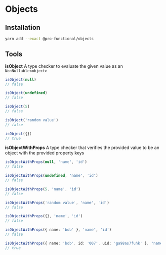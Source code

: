 # Objects

## Installation

```sh
yarn add --exact @pro-functional/objects
```

## Tools

**isObject** A type checker to evaluate the given value as an
`NonNullable<object>`

```ts
isObject(null)
// false

isObject(undefined)
// false

isObject(5)
// false

isObject('random value')
// false

isObject({})
// true
```

**isObjectWithProps** A type checker that verifies the provided value to be an
object with the provided property keys

```ts
isObjectWithProps(null, 'name', 'id')
// false

isObjectWithProps(undefined, 'name', 'id')
// false

isObjectWithProps(5, 'name', 'id')
// false

isObjectWithProps('random value', 'name', 'id')
// false

isObjectWithProps({}, 'name', 'id')
// false

isObjectWithProps({ name: 'bob' }, 'name', 'id')
// false

isObjectWithProps({ name: 'bob', id: '007', uid: 'ga98as7fuhk' }, 'name', 'id')
// true
```

